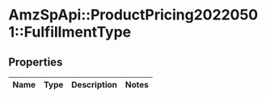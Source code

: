 # AmzSpApi::ProductPricing20220501::FulfillmentType

## Properties
Name | Type | Description | Notes
------------ | ------------- | ------------- | -------------

